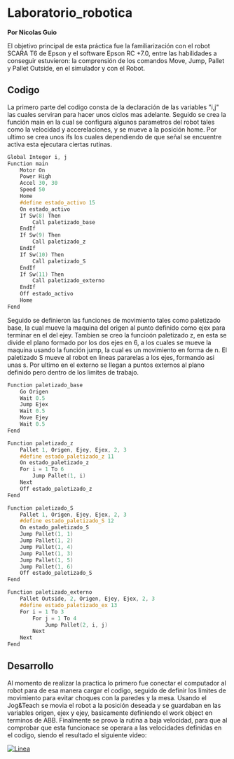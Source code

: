 # Laboratorio_robotica

**Por Nicolas Guio**

El objetivo principal de esta práctica fue la familiarización con el robot SCARA T6 de Epson y el software Epson RC +7.0, entre las habilidades a conseguir estuvieron: la comprensión de los comandos Move, Jump, Pallet y Pallet Outside, en el simulador y con el Robot.


## Codigo

La primero parte del codigo consta de la declaración de las variables "i,j" las cuales serviran para hacer unos ciclos mas adelante. Seguido se crea la función main en la cual se configura algunos parametros del robot tales como la velocidad y accerelaciones, y se mueve a la posición home. Por ultimo se crea unos ifs los cuales dependiendo de que señal se encuentre activa esta ejecutara ciertas rutinas. 

```C++
Global Integer i, j
Function main
	Motor On
	Power High
	Accel 30, 30
	Speed 50
	Home
	#define estado_activo 15
	On estado_activo
	If Sw(8) Then
		Call paletizado_base
	EndIf
	If Sw(9) Then
		Call paletizado_z
	EndIf
	If Sw(10) Then
		Call paletizado_S
	EndIf
	If Sw(11) Then
		Call paletizado_externo
	EndIf
	Off estado_activo
	Home
Fend
```

Seguido se definieron las funciones de movimiento tales como paletizado base, la cual mueve la maquina del origen al punto definido como ejex para terminar en el del ejey. Tambien se creo la funcioón paletizado z, en esta se divide el plano formado por los dos ejes en 6, a los cuales se mueve la maquina usando la función jump, la cual es un movimiento en forma de n. El paletizado S mueve al robot en lineas pararelas a los ejes, formando asi unas s. Por ultimo en el externo se llegan a puntos externos al plano definido pero dentro de los limites de trabajo. 

```C++
Function paletizado_base
	Go Origen
	Wait 0.5
	Jump Ejex
	Wait 0.5
	Move Ejey
	Wait 0.5
Fend

Function paletizado_z
	Pallet 1, Origen, Ejey, Ejex, 2, 3
	#define estado_paletizado_z 11
	On estado_paletizado_z
	For i = 1 To 6
		Jump Pallet(1, i)
	Next
	Off estado_paletizado_z
Fend

Function paletizado_S
	Pallet 1, Origen, Ejey, Ejex, 2, 3
	#define estado_paletizado_S 12
	On estado_paletizado_S
	Jump Pallet(1, 1)
	Jump Pallet(1, 2)
	Jump Pallet(1, 4)
	Jump Pallet(1, 3)
	Jump Pallet(1, 5)
	Jump Pallet(1, 6)
	Off estado_paletizado_S
Fend

Function paletizado_externo
	Pallet Outside, 2, Origen, Ejey, Ejex, 2, 3
	#define estado_paletizado_ex 13
	For i = 1 To 3
		For j = 1 To 4
			Jump Pallet(2, i, j)
		Next
	Next
Fend
```

## Desarrollo

Al momento de realizar la practica lo primero fue conectar el computador al robot para de esa manera cargar el codigo, seguido de definir los limites de movimiento para evitar choques con la paredes y la mesa. Usando el Jog&Teach se movia el robot a la posición deseada y se guardaban en las variables origen, ejex y ejey, basicamente definiendo el work object en terminos de ABB. Finalmente se provo la rutina a baja velocidad, para que al comprobar que esta funcionace se operara a las velocidades definidas en el codigo, siendo el resultado el siguiente video:

[![Linea](https://img.youtube.com/vi/lM5uDYcZrE8/maxresdefault.jpg)](https://youtu.be/lM5uDYcZrE8)
